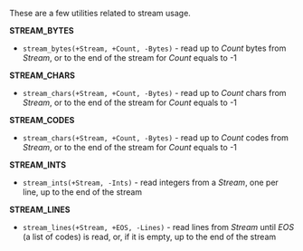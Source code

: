 These are a few utilities related to stream usage.  
  
**STREAM_BYTES**  
  
- `stream_bytes(+Stream, +Count, -Bytes)` - read up to *Count* bytes from *Stream*, or to the end of the stream for *Count* equals to -1  
  
**STREAM_CHARS**  
  
- `stream_chars(+Stream, +Count, -Bytes)` - read up to *Count* chars from *Stream*, or to the end of the stream for *Count* equals to -1  
  
**STREAM_CODES**  
  
- `stream_chars(+Stream, +Count, -Bytes)` - read up to *Count* codes from *Stream*, or to the end of the stream for *Count* equals to -1  
  
**STREAM_INTS**  
  
- `stream_ints(+Stream, -Ints)` - read integers from a *Stream*, one per line, up to the end of the stream
  
**STREAM_LINES**  
  
- `stream_lines(+Stream, +EOS, -Lines)` - read lines from *Stream* until *EOS* (a list of codes) is read, or, if it is empty, up to the end of the stream

